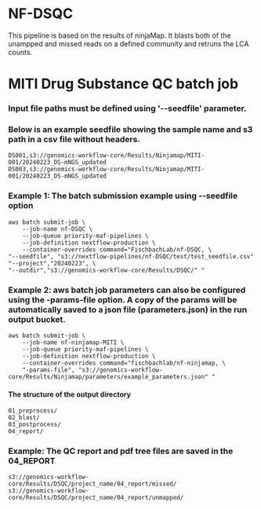 NF-DSQC
====================

This pipeline is based on the results of ninjaMap. It blasts both of the unampped and missed reads on a defined community and retruns the LCA counts.

# MITI Drug Substance QC batch job
### Input file paths must be defined using '--seedfile' parameter.
### Below is an example seedfile showing the sample name and s3 path in a csv file without headers. 

```
DS001,s3://genomics-workflow-core/Results/Ninjamap/MITI-001/20240223_DS-mNGS_updated
DS003,s3://genomics-workflow-core/Results/Ninjamap/MITI-001/20240223_DS-mNGS_updated
```

### Example 1: The batch submission example using --seedfile option

```{bash}
aws batch submit-job \
    --job-name nf-DSQC \
    --job-queue priority-maf-pipelines \
    --job-definition nextflow-production \
    --container-overrides command="FischbachLab/nf-DSQC, \
"--seedfile", "s3://nextflow-pipelines/nf-DSQC/test/test_seedfile.csv"
"--project","20240223", \
"--outdir","s3://genomics-workflow-core/Results/DSQC/" "
```

### Example 2: aws batch job parameters can also be configured using the -params-file option. A copy of the params will be automatically saved to a json file (parameters.json) in the run output bucket.
```{bash}
aws batch submit-job \
    --job-name nf-ninjamap-MITI \
    --job-queue priority-maf-pipelines \
    --job-definition nextflow-production \
    --container-overrides command="fischbachlab/nf-ninjamap, \
    "-params-file", "s3://genomics-workflow-core/Results/Ninjamap/parameters/example_parameters.json" " 
```

#### The structure of the output directory
```
01_preprocess/
02_blast/
03_postprocess/
04_report/
```
### Example: The QC report and pdf tree files are saved in the 04_REPORT
```
s3://genomics-workflow-core/Results/DSQC/project_name/04_report/missed/
s3://genomics-workflow-core/Results/DSQC/project_name/04_report/unmapped/

```
